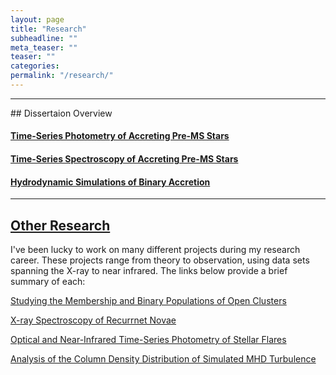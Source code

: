 ```yaml
---
layout: page
title: "Research"
subheadline: ""
meta_teaser: ""
teaser: ""
categories:
permalink: "/research/"
---
```

<hr>
## Dissertaion Overview



#### <a href='https://tofflemire.github.io/photometry/'> Time-Series Photometry of Accreting Pre-MS Stars </a>

#### <a href='https://tofflemire.github.io/spectroscopy/'> Time-Series Spectroscopy of Accreting Pre-MS Stars </a>

#### <a href='https://tofflemire.github.io/sims/'> Hydrodynamic Simulations of Binary Accretion </a>

<hr>

## <a href='https://tofflemire.github.io/other_research/'>Other Research</a>
I've been lucky to work on many different projects during my research career. These projects range from theory to observation, using data sets spanning the X-ray to near infrared. The links below provide a brief summary of each:

<a href="https://tofflemire.github.io/other_research#wocs"> Studying the Membership and Binary Populations of Open Clusters </a>

<a href="https://tofflemire.github.io/other_research#xspec"> X-ray Spectroscopy of Recurrnet Novae </a>

<a href="https://tofflemire.github.io/other_research#flares"> Optical and Near-Infrared Time-Series Photometry of Stellar Flares </a>

<a href="https://tofflemire.github.io/other_research#tsallis"> Analysis of the Column Density Distribution of Simulated MHD Turbulence </a>
